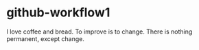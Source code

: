 # github-workflow1

I love coffee and bread.
To improve is to change.
There is nothing permanent, except change.
